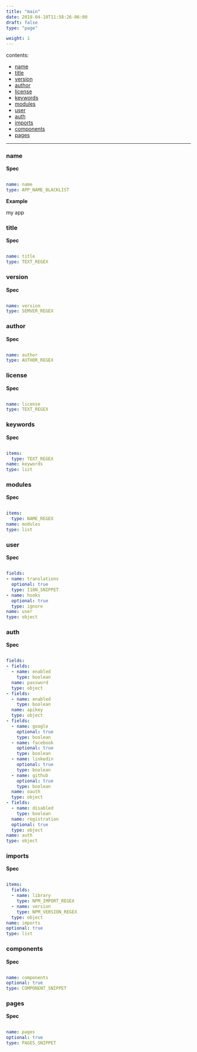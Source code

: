 ```yaml
---
title: "main"
date: 2018-04-10T11:58:26-06:00
draft: false
type: "page"

weight: 1
---
```


contents:

- [name](#name)
- [title](#title)
- [version](#version)
- [author](#author)
- [license](#license)
- [keywords](#keywords)
- [modules](#modules)
- [user](#user)
- [auth](#auth)
- [imports](#imports)
- [components](#components)
- [pages](#pages)

---

### name

__Spec__

```yaml

name: name
type: APP_NAME_BLACKLIST

```

__Example__

my app

### title

__Spec__

```yaml

name: title
type: TEXT_REGEX

```

### version

__Spec__

```yaml

name: version
type: SEMVER_REGEX

```

### author

__Spec__

```yaml

name: author
type: AUTHOR_REGEX

```

### license

__Spec__

```yaml

name: license
type: TEXT_REGEX

```

### keywords

__Spec__

```yaml

items:
  type: TEXT_REGEX
name: keywords
type: list

```

### modules

__Spec__

```yaml

items:
  type: NAME_REGEX
name: modules
type: list

```

### user

__Spec__

```yaml

fields:
- name: translations
  optional: true
  type: I18N_SNIPPET
- name: hooks
  optional: true
  type: ignore
name: user
type: object

```

### auth

__Spec__

```yaml

fields:
- fields:
  - name: enabled
    type: boolean
  name: password
  type: object
- fields:
  - name: enabled
    type: boolean
  name: apikey
  type: object
- fields:
  - name: google
    optional: true
    type: boolean
  - name: facebook
    optional: true
    type: boolean
  - name: linkedin
    optional: true
    type: boolean
  - name: github
    optional: true
    type: boolean
  name: oauth
  type: object
- fields:
  - name: disabled
    type: boolean
  name: registration
  optional: true
  type: object
name: auth
type: object

```

### imports

__Spec__

```yaml

items:
  fields:
  - name: library
    type: NPM_IMPORT_REGEX
  - name: version
    type: NPM_VERSION_REGEX
  type: object
name: imports
optional: true
type: list

```

### components

__Spec__

```yaml

name: components
optional: true
type: COMPONENT_SNIPPET

```

### pages

__Spec__

```yaml

name: pages
optional: true
type: PAGES_SNIPPET

```

